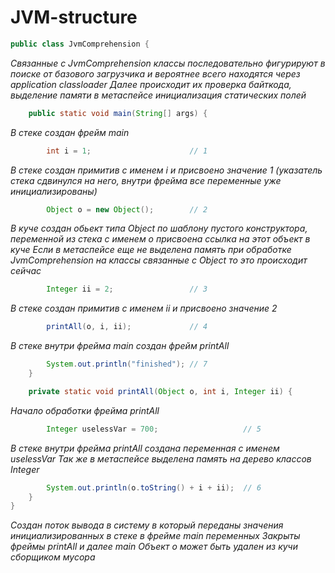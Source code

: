 # JVM-structure

```java
public class JvmComprehension {
```

_Связанные с JvmComprehension классы последовательно фигурируют в поиске от базового загрузчика
и вероятнее всего находятся через application classloader_
_Далее происходит их проверка байткода, выделение памяти в метаспейсе инициализация статических полей_

```java
    public static void main(String[] args) {
```
    
_В стеке создан фрейм main_
    
```java
        int i = 1;                      // 1
```
        
_В стеке создан примитив с именем i и присвоено значение 1 (указатель стека сдвинулся на него, внутри фрейма все переменные уже инициализированы)_
        
```java
        Object o = new Object();        // 2
```
_В куче создан обьект типа Object по шаблону пустого конструктора, переменной из стека с именем o присвоена ссылка на этот объект в куче_
_Если в метаспейсе еще не выделена память  при обработке JvmComprehension на классы связанные с Object то это происходит сейчас_
        
```java
        Integer ii = 2;                 // 3
```
        
_В стеке создан примитив с именем ii и присвоено значение 2_
        
```java
        printAll(o, i, ii);             // 4
```
        
_В стеке внутри фрейма main создан фрейм printAll_

```java
        System.out.println("finished"); // 7
    }
```

```java
    private static void printAll(Object o, int i, Integer ii) {
```

_Начало обработки фрейма printAll_
    
```java
        Integer uselessVar = 700;                   // 5
```

_В стеке внутри фрейма printAll создана переменная с именем uselessVar_
_Так же в метаспейсе выделена память на дерево классов Integer_
        
```java
        System.out.println(o.toString() + i + ii);  // 6
    }
}
```
_Создан поток вывода в систему в который переданы значения инициализированных в стеке в фрейме main переменных_
_Закрыты фреймы printAll и далее main_
_Объект o может быть удален из кучи сборщиком мусора_
